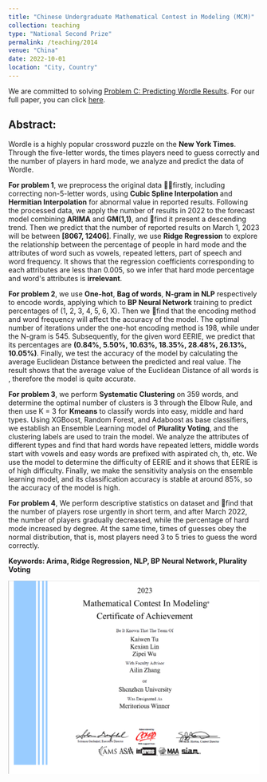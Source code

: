 ```yaml
---
title: "Chinese Undergraduate Mathematical Contest in Modeling (MCM)"
collection: teaching
type: "National Second Prize"
permalink: /teaching/2014
venue: "China"
date: 2022-10-01
location: "City, Country"
---
```


We are committed to solving [Problem C: Predicting Wordle Results](/mcm.pdf). For our full paper, you can click [here](/mcm_fullpaper.pdf).

## Abstract:

Wordle is a highly popular crossword puzzle on the **New York Times**. Through the five-letter words, the times players need to guess correctly and the number of players in hard mode, we analyze and predict the data of Wordle.

**For problem 1**, we preprocess the original data firstly, including correcting non-5-letter words, using **Cubic Spline Interpolation** and **Hermitian Interpolation** for abnormal value in reported results. Following the processed data, we apply the number of results in 2022 to the forecast model combining **ARIMA** and **GM(1,1)**, and find it present a descending trend. Then we predict that the number of reported results on March 1, 2023 will be between **[8067, 12406]**. Finally, we use **Ridge Regression** to explore the relationship between the percentage of people in hard mode and the attributes of word such as vowels, repeated letters, part of speech and word frequency. It shows that the regression coefficients corresponding to each attributes are less than 0.005, so we infer that hard mode percentage and word's attributes is **irrelevant**.

**For problem 2**, we use **One-hot**, **Bag of words**, **N-gram in NLP** respectively to encode words, applying which to **BP Neural Network** training to predict percentages of (1, 2, 3, 4, 5, 6, X). Then we find that the encoding method and word frequency will affect the accuracy of the model. The optimal number of iterations under the one-hot encoding method is 198, while under the N-gram is 545. Subsequently, for the given word EERIE, we predict that its percentages are **(0.84%, 5.50%, 10.63%, 18.35%, 28.48%, 26.13%, 10.05%)**. Finally, we test the accuracy of the model by calculating the average Euclidean Distance between the predicted and real value. The result shows that the average value of the Euclidean Distance of all words is , therefore the model is quite accurate.

**For problem 3**, we perform **Systematic Clustering** on 359 words, and determine the optimal number of clusters is 3 through the Elbow Rule, and then use K = 3 for **Kmeans** to classify words into easy, middle and hard types. Using XGBoost, Random Forest, and Adaboost as base classifiers, we establish an Ensemble Learning model of **Plurality Voting**, and the clustering labels are used to train the model. We analyze the attributes of different types and find that hard words have repeated letters, middle words start with vowels and easy words are prefixed with aspirated ch, th, etc. We use the model to determine the difficulty of EERIE and it shows that EERIE is of high difficulty. Finally, we make the sensitivity analysis on the ensemble learning model, and its classification accuracy is stable at around 85%, so the accuracy of the model is high.

**For problem 4**, We perform descriptive statistics on dataset and find that the number of players rose urgently in short term, and after March 2022, the number of players gradually decreased, while the percentage of hard mode increased by degree. At the same time, times of guesses obey the normal distribution, that is, most players need 3 to 5 tries to guess the word correctly.

**Keywords: Arima, Ridge Regression, NLP, BP Neural Network, Plurality Voting**

![](/mcm.jpg)
